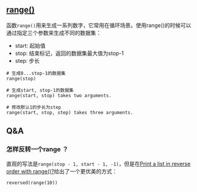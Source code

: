 ## [range()](https://www.geeksforgeeks.org/python-range-function/)

函数`range()`用来生成一系列数字，它常用在循环场景。使用range()的时候可以通过指定三个参数来生成不同的数据集：

- start: 起始值
- stop: 结束标记，返回的数据集最大值为stop-1
- step: 步长

```
# 生成0...stop-1的数据集
range(stop)

# 生成start, stop-1的数据集
range(start, stop) takes two arguments.

# 修改默认1的步长为step
range(start, stop, step) takes three arguments.
```

## Q&A

### 怎样反转一个range ？

直观的写法是`range(stop - 1, start - 1, -1)`，但是在[Print a list in reverse order with range()?](https://stackoverflow.com/questions/7286365/print-a-list-in-reverse-order-with-range)给出了一个更优美的方式：

```
reversed(range(10))
```
